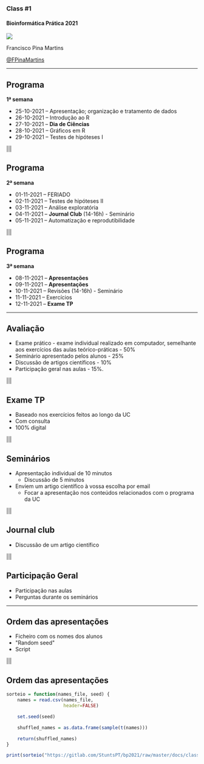 ### Class #1

#### Bioinformática Prática 2021

<img src="C01_assets/logo-FCUL.png" style="background:none; border:none; box-shadow:none;">

Francisco Pina Martins

[@FPinaMartins](https://twitter.com/FPinaMartins)

---

## Programa

**1ª semana**

* 25-10-2021 – Apresentação; organização e tratamento de dados
* 26-10-2021 – Introdução ao R
* 27-10-2021 – **Dia de Ciências**
* 28-10-2021 – Gráficos em R
* 29-10-2021 – Testes de hipóteses I

|||

## Programa

**2ª semana**

* 01-11-2021 – FERIADO
* 02-11-2021 – Testes de hipóteses II
* 03-11-2021 – Análise exploratória
* 04-11-2021 – **Journal Club** (14-16h) - Seminário
* 05-11-2021 – Automatização e reprodutibilidade

|||

## Programa

**3ª semana**

* 08-11-2021 – **Apresentações**
* 09-11-2021 – **Apresentações**
* 10-11-2021 – Revisões (14-16h) - Seminário
* 11-11-2021 – Exercícios
* 12-11-2021 – **Exame TP**

---

## Avaliação

* Exame prático - exame individual realizado em computador, semelhante aos exercícios das aulas teórico-práticas - 50% <!-- .element: class="fragment" data-fragment-index="1" -->
* Seminário apresentado pelos alunos - 25%  <!-- .element: class="fragment" data-fragment-index="2" -->
* Discussão de artigos científicos - 10%  <!-- .element: class="fragment" data-fragment-index="3" -->
* Participação geral nas aulas - 15%. <!-- .element: class="fragment" data-fragment-index="4" -->

|||

## Exame TP

* Baseado nos exercícios feitos ao longo da UC <!-- .element: class="fragment" data-fragment-index="1" -->
* Com consulta <!-- .element: class="fragment" data-fragment-index="2" -->
* 100% digital <!-- .element: class="fragment" data-fragment-index="3" -->

|||

## Seminários

* Apresentação individual de 10 minutos <!-- .element: class="fragment" data-fragment-index="1" -->
  * Discussão de 5 minutos <!-- .element: class="fragment" data-fragment-index="1" -->
* Enviem um artigo científico à vossa escolha por email <!-- .element: class="fragment" data-fragment-index="2" -->
  * Focar a apresentação nos conteúdos relacionados com o programa da UC <!-- .element: class="fragment" data-fragment-index="2" -->

|||

## Journal club

* Discussão de um artigo científico <!-- .element: class="fragment" data-fragment-index="1" -->

|||

## Participação Geral

* Participação nas aulas <!-- .element: class="fragment" data-fragment-index="1" -->
* Perguntas durante os seminários <!-- .element: class="fragment" data-fragment-index="2" -->

---

## Ordem das apresentações

* Ficheiro com os nomes dos alunos <!-- .element: class="fragment" data-fragment-index="1" -->
* "Random seed" <!-- .element: class="fragment" data-fragment-index="2" -->
* Script <!-- .element: class="fragment" data-fragment-index="3" -->

|||

## Ordem das apresentações

```R
sorteio = function(names_file, seed) {
    names = read.csv(names_file,
                     header=FALSE)

    set.seed(seed)

    shuffled_names = as.data.frame(sample(t(names)))

    return(shuffled_names)
}

print(sorteio("https://gitlab.com/StuntsPT/bp2021/raw/master/docs/classes/C01_assets/nomes.txt", 12345))
```
